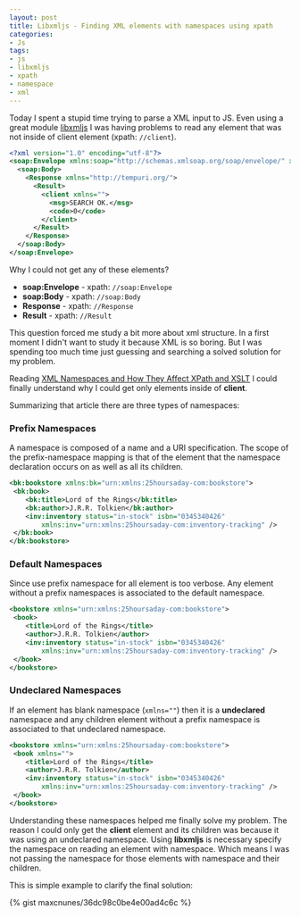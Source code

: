 ```yaml
---
layout: post
title: Libxmljs - Finding XML elements with namespaces using xpath
categories:
- Js
tags:
- js
- libxmljs
- xpath
- namespace
- xml
---
```


Today I spent a stupid time trying to parse a XML input to JS. Even using a great module [libxmljs](https://github.com/polotek/libxmljs) I was having problems to read any element that was not inside of client element (xpath: `//client`).

```xml
<?xml version="1.0" encoding="utf-8"?>
<soap:Envelope xmlns:soap="http://schemas.xmlsoap.org/soap/envelope/" xmlns:xsd="http://www.w3.org/2001/XMLSchema">
  <soap:Body>
    <Response xmlns="http://tempuri.org/">
      <Result>
        <client xmlns="">
          <msg>SEARCH OK.</msg>
          <code>0</code>
        </client>
      </Result>
    </Response>
  </soap:Body>
</soap:Envelope>
```

Why I could not get any of these elements?

* **soap:Envelope** - xpath: `//soap:Envelope`
* **soap:Body** - xpath: `//soap:Body`
* **Response** - xpath: `//Response`
* **Result** - xpath: `//Result`

This question forced me study a bit more about xml structure. In a first moment I didn't want to study it because XML is so boring. But I was spending too much time just guessing and searching a solved solution for my problem.

Reading [XML Namespaces and How They Affect XPath and XSLT](http://msdn.microsoft.com/en-us/library/ms950779.aspx) I could finally understand why I could get only elements inside of **client**.

Summarizing that article there are three types of namespaces:


### Prefix Namespaces

A namespace is composed of a name and a URI specification. The scope of the prefix-namespace mapping is that of the element that the namespace declaration occurs on as well as all its children.

```xml
<bk:bookstore xmlns:bk="urn:xmlns:25hoursaday-com:bookstore">
 <bk:book>
    <bk:title>Lord of the Rings</bk:title>
    <bk:author>J.R.R. Tolkien</bk:author>
    <inv:inventory status="in-stock" isbn="0345340426"
        xmlns:inv="urn:xmlns:25hoursaday-com:inventory-tracking" />
 </bk:book>
</bk:bookstore>
```

### Default Namespaces

Since use prefix namespace for all element is too verbose. Any element without a prefix namespaces is associated to the default namespace.

```xml
<bookstore xmlns="urn:xmlns:25hoursaday-com:bookstore">
 <book>
    <title>Lord of the Rings</title>
    <author>J.R.R. Tolkien</author>
    <inv:inventory status="in-stock" isbn="0345340426"
        xmlns:inv="urn:xmlns:25hoursaday-com:inventory-tracking" />
 </book>
</bookstore>
```

### Undeclared Namespaces

If an element has blank namespace (`xmlns=""`) then it is a **undeclared** namespace and any children element without a prefix namespace is associated to that undeclared namespace.

```xml
<bookstore xmlns="urn:xmlns:25hoursaday-com:bookstore">
 <book xmlns="">
    <title>Lord of the Rings</title>
    <author>J.R.R. Tolkien</author>
    <inv:inventory status="in-stock" isbn="0345340426"
        xmlns:inv="urn:xmlns:25hoursaday-com:inventory-tracking" />
 </book>
</bookstore>
```


Understanding these namespaces helped me finally solve my problem. The reason I could only get the **client** element and its children was because it was using an undeclared namespace. Using **libxmljs** is necessary specify the namespace on reading an element with namespace. Which means I was not passing the namespace for those elements with namespace and their children.

This is simple example to clarify the final solution:

{% gist maxcnunes/36dc98c0be4e00ad4c6c %}

